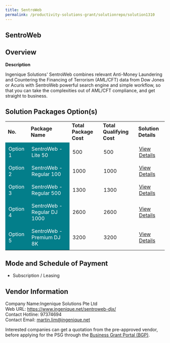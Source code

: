 ```yaml
---
title: SentroWeb
permalink: /productivity-solutions-grant/solutionrepo/solution1310
---
```


## SentroWeb

## Overview

**Description**

Ingenique Solutions' SentroWeb combines relevant Anti-Money Laundering and Countering the Financing of Terrorism (AML/CFT) data from Dow Jones or Acuris with SentroWeb powerful search engine and simple workflow, so that you can take the complexities out of AML/CFT compliance, and get straight to business.

## Solution Packages Option(s)

<table>
<tr>
<td><b>No.</b></td>
<td><b>Package Name</b></td>
<td><b>Total Package Cost</b></td>
<td><b>Total Qualifying Cost</b></td>
<td><b>Solution Details</b></td>
</tr>
<tr>
<td style='padding: 10px; background-color: #037E8A; color: #FFFFFF;'>Option 1</td>
<td style='padding: 10px; background-color: #037E8A; color: #FFFFFF;'>SentroWeb - Lite 50</td>
<td style='padding: 10px;'>500</td>
<td style='padding: 10px;'>500</td>
<td style='padding: 10px;'><a href='https://www.gobusiness.gov.sg/images/psg/Desensitised_Ingenique_20200591_Annex_3_Part_1.pdf' target='_blank'>View Details</a></td>
</tr>
<tr>
<td style='padding: 10px; background-color: #037E8A; color: #FFFFFF;'>Option 2</td>
<td style='padding: 10px; background-color: #037E8A; color: #FFFFFF;'>SentroWeb - Regular 100</td>
<td style='padding: 10px;'>1000</td>
<td style='padding: 10px;'>1000</td>
<td style='padding: 10px;'><a href='https://www.gobusiness.gov.sg/images/psg/Desensitised_Ingenique_20200591_Annex_3_Part_2.pdf' target='_blank'>View Details</a></td>
</tr>
<tr>
<td style='padding: 10px; background-color: #037E8A; color: #FFFFFF;'>Option 3</td>
<td style='padding: 10px; background-color: #037E8A; color: #FFFFFF;'>SentroWeb - Regular 500</td>
<td style='padding: 10px;'>1300</td>
<td style='padding: 10px;'>1300</td>
<td style='padding: 10px;'><a href='https://www.gobusiness.gov.sg/images/psg/Desensitised_Ingenique_20200591_Annex_3_Part_3.pdf' target='_blank'>View Details</a></td>
</tr>
<tr>
<td style='padding: 10px; background-color: #037E8A; color: #FFFFFF;'>Option 4</td>
<td style='padding: 10px; background-color: #037E8A; color: #FFFFFF;'>SentroWeb - Regular DJ 1000</td>
<td style='padding: 10px;'>2600</td>
<td style='padding: 10px;'>2600</td>
<td style='padding: 10px;'><a href='https://www.gobusiness.gov.sg/images/psg/Desensitised_Ingenique_20200591_Annex_3_Part_4.pdf' target='_blank'>View Details</a></td>
</tr>
<tr>
<td style='padding: 10px; background-color: #037E8A; color: #FFFFFF;'>Option 5</td>
<td style='padding: 10px; background-color: #037E8A; color: #FFFFFF;'>SentroWeb - Premium DJ 8K</td>
<td style='padding: 10px;'>3200</td>
<td style='padding: 10px;'>3200</td>
<td style='padding: 10px;'><a href='https://www.gobusiness.gov.sg/images/psg/Desensitised_Ingenique_20200591_Annex_3_Part_5.pdf' target='_blank'>View Details</a></td>
</tr>
</table>

## Mode and Schedule of Payment

 - Subscription / Leasing

## Vendor Information

 Company Name:Ingenique Solutions Pte Ltd <br>Web URL: https://www.ingenique.net/sentroweb-djx/ <br>Contact Hotline: 97374694 <br>Contact Email: martin.lim@ingenique.net <br>

Interested companies can get a quotation from the pre-approved vendor, before applying for the PSG through the <a href='https://www.businessgrants.gov.sg/' target='_blank' rel='noopener'>Business Grant Portal (BGP)</a>.

<script src="/jquery/resize-tables.js"></script>
